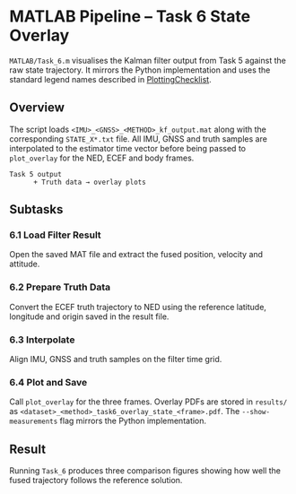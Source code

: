 # MATLAB Pipeline – Task 6 State Overlay

`MATLAB/Task_6.m` visualises the Kalman filter output from Task 5 against the
raw state trajectory. It mirrors the Python implementation and uses the standard
legend names described in [PlottingChecklist](../PlottingChecklist.md).

## Overview

The script loads `<IMU>_<GNSS>_<METHOD>_kf_output.mat` along with the
corresponding `STATE_X*.txt` file. All IMU, GNSS and truth samples are
interpolated to the estimator time vector before being passed to `plot_overlay`
for the NED, ECEF and body frames.

```text
Task 5 output
      + Truth data → overlay plots
```

## Subtasks

### 6.1 Load Filter Result
Open the saved MAT file and extract the fused position, velocity and attitude.

### 6.2 Prepare Truth Data
Convert the ECEF truth trajectory to NED using the reference latitude, longitude and origin saved in the result file.

### 6.3 Interpolate
Align IMU, GNSS and truth samples on the filter time grid.

### 6.4 Plot and Save
Call `plot_overlay` for the three frames. Overlay PDFs are stored in ``results/`` as ``<dataset>_<method>_task6_overlay_state_<frame>.pdf``. The ``--show-measurements`` flag mirrors the Python implementation.

## Result

Running `Task_6` produces three comparison figures showing how well the fused
trajectory follows the reference solution.
